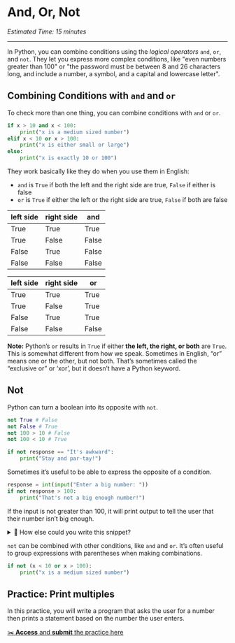 # And, Or, Not

_Estimated Time: 15 minutes_

---

In Python, you can combine conditions using the _logical operators_ `and`, `or`,
and `not`. They let you express more complex conditions, like "even numbers
greater than 100" or "the password must be between 8 and 26 characters long, and include
a number, a symbol, and a capital and lowercase letter".

## Combining Conditions with `and` and `or`

To check more than one thing, you can combine conditions with `and` or `or`.

```python
if x > 10 and x < 100:
	print("x is a medium sized number")
elif x < 10 or x > 100:
	print("x is either small or large")
else:
	print("x is exactly 10 or 100")
```

They work basically like they do when you use them in English:

- `and` is `True` if both the left and the right side are true, `False` if either is false
- `or` is `True` if either the left or the right side are true, `False` if both are false

| left side | right side | and   |
| --------- | ---------- | ----- |
| True      | True       | True  |
| True      | False      | False |
| False     | True       | False |
| False     | False      | False |

| left side | right side | or    |
| --------- | ---------- | ----- |
| True      | True       | True  |
| True      | False      | True  |
| False     | True       | True  |
| False     | False      | False |

**Note:** Python’s `or` results in `True` if either **the left, the right, or both** are `True`. This is somewhat different from how we speak. Sometimes in English, “or” means one or the other, but not both. That’s sometimes called the “exclusive or” or ‘xor’, but it doesn’t have a Python keyword.

## Not

Python can turn a boolean into its opposite with `not`.

```python
not True # False
not False # True
not 100 > 10 # False
not 100 < 10 # True

if not response == "It's awkward":
	print("Stay and par-tay!")
```

Sometimes it’s useful to be able to express the opposite of a condition.

```python
response = int(input("Enter a big number: "))
if not response > 100:
	print("That's not a big enough number!")
```

If the input is not greater than 100, it will print output to tell the user that their number isn’t big enough.

<details><summary> 🤔 How else could you write this snippet? </summary>

You could express the same thing with `<=`.

`response <= 100` is equivalent to `not response > 100`

</details>

</aside>

`not` can be combined with other conditions, like `and` and `or`. It’s often useful to group expressions with parentheses when making combinations.

```python
if not (x < 10 or x > 100):
	print("x is a medium sized number")
```

## Practice: Print multiples

In this practice, you will write a program that asks the user for a number then prints a statement based on the number the user enters.

<aside>

[✂️ **Access** and **submit** the practice here](https://replit.com/team/tk8-fpwp/Print-multiples)

</aside>
